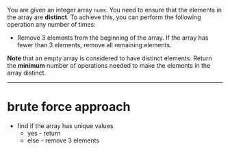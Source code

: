 You are given an integer array `nums`. You need to ensure that the elements in the array are **distinct**. To achieve this, you can perform the following operation any number of times:

- Remove 3 elements from the beginning of the array. If the array has fewer than 3 elements, remove all remaining elements.

**Note** that an empty array is considered to have distinct elements. Return the **minimum** number of operations needed to make the elements in the array distinct.

---

# brute force approach
- find if the array has unique values
	- yes - return
	- else - remove 3 elements
